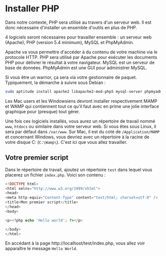 # Installer PHP

Dans notre contexte, PHP sera utilisé au travers d'un serveur web. Il est donc nécessaire d'installer un ensemble d'outils en plus de PHP.

4 logiciels seront nécessaires pour travailler ensemble : un serveur web (Apache), PHP (version 5.4 minimum), MySQL et PhpMyAdmin.

Apache va vous permettre d'accéder à du contenu de votre machine via le protocole HTTP. PHP sera utilisé par Apache pour exécuter les documents PHP pour délivrer le résultat à votre navigateur. MySQL est un serveur de base de données. PhpMyAdmin est une GUI pour administrer MySQL.

Si vous être un warrior, ça sera via votre gestionnaire de paquet. Typiquement, la démarche à suivre sous Debian :

```bash
sudo aptitude install apache2 libapache2-mod-php5 mysql-server phpmyadmin
```

Les Mac users et les Windowsiens devront installer respectivement MAMP et WAMP qui contiennent tout ce qu'il faut avec en prime une jolie interface graphique pour (presque) tout gérer.

Une fois ces logiciels installés, vous aurez un répertoire de travail nommé ```www```,  ```htdocs``` ou similaire dans votre serveur web. Si vous êtes sous Linux, il sera par défaut dans ```/var/www```. Sur Mac, il est du coté de ```/Application/MAMP``` et concernant Windows, vous devriez avec un répertoire à la racine de votre disque C: (```C:\Wamp\```).
C'est ici que vous allez travailler.

## Votre premier script

Dans le répertoire de travail, ajoutez un répertoire ```test``` dans lequel vous placerez un fichier ```index.php```. Voici son contenu :

```php
<!DOCTYPE html>
<html xmlns="http://www.w3.org/1999/xhtml">
<head>
<meta http-equiv="Content-Type" content="text/html; charset=utf-8" />
<title>Mon premier script</title>
</head>
<body>

<p><?php echo 'Hello world'; ?></p>

</body>
</html>
```

En accédant à la page http://localhost/test/index.php, vous allez voir apparaître le message ```Hello World```.
